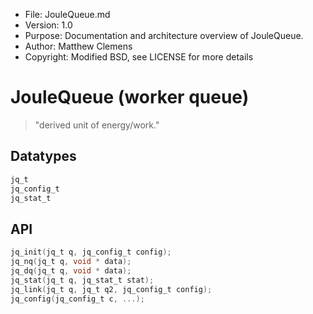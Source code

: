 * File:  JouleQueue.md
* Version: 1.0
* Purpose: Documentation and architecture overview of JouleQueue.
* Author: Matthew Clemens
* Copyright: Modified BSD, see LICENSE for more details 

JouleQueue (worker queue)
======================
> "derived unit of energy/work."

## Datatypes

```c
jq_t
jq_config_t
jq_stat_t
```

## API
```c
jq_init(jq_t q, jq_config_t config);
jq_nq(jq_t q, void * data);
jq_dq(jq_t q, void * data);
jq_stat(jq_t q, jq_stat_t stat);
jq_link(jq_t q, jq_t q2, jq_config_t config);
jq_config(jq_config_t c, ...);
```


